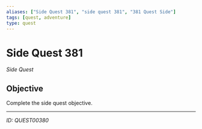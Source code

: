 ```yaml
---
aliases: ["Side Quest 381", "side quest 381", "381 Quest Side"]
tags: [quest, adventure]
type: quest
---
```


# Side Quest 381

*Side Quest*

## Objective
Complete the side quest objective.

---
*ID: QUEST00380*